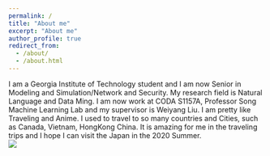 ```yaml
---
permalink: /
title: "About me"
excerpt: "About me"
author_profile: true
redirect_from: 
  - /about/
  - /about.html
---
```


I am a Georgia Institute of Technology student and I am now Senior in Modeling and Simulation/Network and Security. My research field is Natural Language and Data Ming. I am now work at CODA S1157A, Professor Song Machine Learning Lab and my supervisor is Weiyang Liu. I am pretty like Traveling and Anime. I used to travel to so many countries and Cities, such as Canada, Vietnam, HongKong China. It is amazing for me in the traveling trips and I hope I can visit the Japan in the 2020 Summer.
<br/><img src='https://s2.ax1x.com/2019/11/05/MpnOvF.jpg'>